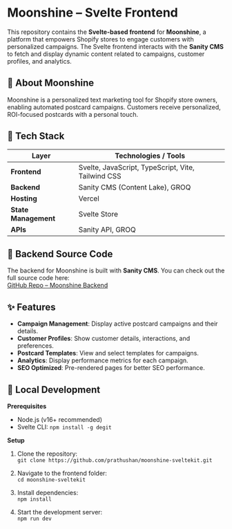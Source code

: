 # Moonshine – Svelte Frontend

This repository contains the **Svelte-based frontend** for **Moonshine**, a platform that empowers Shopify stores to engage customers with personalized campaigns. The Svelte frontend interacts with the **Sanity CMS** to fetch and display dynamic content related to campaigns, customer profiles, and analytics.

## 🏡 About Moonshine

Moonshine is a personalized text marketing tool for Shopify store owners, enabling automated postcard campaigns. Customers receive personalized, ROI-focused postcards with a personal touch. 

## 🧰 Tech Stack

| **Layer**             | **Technologies / Tools**                      |
|-----------------------|-----------------------------------------------|
| **Frontend**          | Svelte, JavaScript, TypeScript, Vite, Tailwind CSS |
| **Backend**           | Sanity CMS (Content Lake), GROQ               |
| **Hosting**           | Vercel                                        |
| **State Management**  | Svelte Store                                  |
| **APIs**              | Sanity API, GROQ                             |

## 🔗 Backend Source Code

The backend for Moonshine is built with **Sanity CMS**. You can check out the full source code here:  
[GitHub Repo – Moonshine Backend](https://github.com/prathushan/moonshine-sanity.git)

## ✨ Features

- **Campaign Management**: Display active postcard campaigns and their details.
- **Customer Profiles**: Show customer details, interactions, and preferences.
- **Postcard Templates**: View and select templates for campaigns.
- **Analytics**: Display performance metrics for each campaign.
- **SEO Optimized**: Pre-rendered pages for better SEO performance.



## 🧪 Local Development

**Prerequisites**  
- Node.js (v16+ recommended)  
- Svelte CLI: `npm install -g degit`

**Setup**  
1. Clone the repository:  
   `git clone https://github.com/prathushan/moonshine-sveltekit.git`

2. Navigate to the frontend folder:  
   `cd moonshine-sveltekit`

3. Install dependencies:  
   `npm install`

4. Start the development server:  
   `npm run dev`


